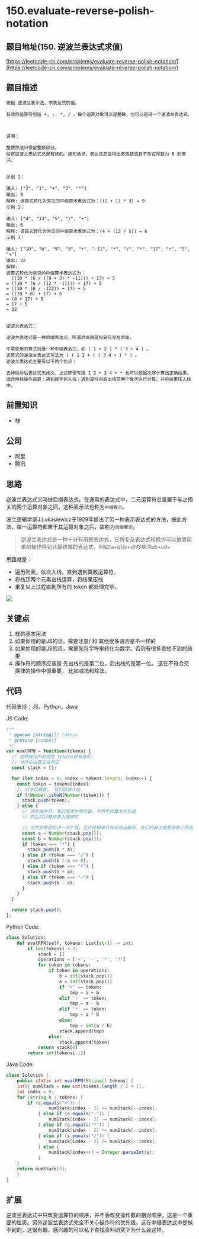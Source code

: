 # 150.evaluate-reverse-polish-notation

## 题目地址\(150. 逆波兰表达式求值\)

[https://leetcode-cn.com/problems/evaluate-reverse-polish-notation/](https://leetcode-cn.com/problems/evaluate-reverse-polish-notation/)

## 题目描述

```text
根据 逆波兰表示法，求表达式的值。

有效的运算符包括 +, -, *, / 。每个运算对象可以是整数，也可以是另一个逆波兰表达式。



说明：

整数除法只保留整数部分。
给定逆波兰表达式总是有效的。换句话说，表达式总会得出有效数值且不存在除数为 0 的情况。


示例 1：

输入: ["2", "1", "+", "3", "*"]
输出: 9
解释: 该算式转化为常见的中缀算术表达式为：((2 + 1) * 3) = 9
示例 2：

输入: ["4", "13", "5", "/", "+"]
输出: 6
解释: 该算式转化为常见的中缀算术表达式为：(4 + (13 / 5)) = 6
示例 3：

输入: ["10", "6", "9", "3", "+", "-11", "*", "/", "*", "17", "+", "5", "+"]
输出: 22
解释: 
该算式转化为常见的中缀算术表达式为：
  ((10 * (6 / ((9 + 3) * -11))) + 17) + 5
= ((10 * (6 / (12 * -11))) + 17) + 5
= ((10 * (6 / -132)) + 17) + 5
= ((10 * 0) + 17) + 5
= (0 + 17) + 5
= 17 + 5
= 22


逆波兰表达式：

逆波兰表达式是一种后缀表达式，所谓后缀就是指算符写在后面。

平常使用的算式则是一种中缀表达式，如 ( 1 + 2 ) * ( 3 + 4 ) 。
该算式的逆波兰表达式写法为 ( ( 1 2 + ) ( 3 4 + ) * ) 。
逆波兰表达式主要有以下两个优点：

去掉括号后表达式无歧义，上式即便写成 1 2 + 3 4 + * 也可以依据次序计算出正确结果。
适合用栈操作运算：遇到数字则入栈；遇到算符则取出栈顶两个数字进行计算，并将结果压入栈中。
```

## 前置知识

* 栈

## 公司

* 阿里
* 腾讯

## 思路

逆波兰表达式又叫做后缀表达式。在通常的表达式中，二元运算符总是置于与之相关的两个运算对象之间，这种表示法也称为`中缀表示`。

波兰逻辑学家J.Lukasiewicz于1929年提出了另一种表示表达式的方法，按此方法，每一运算符都置于其运算对象之后，故称为`后缀表示`。

> 逆波兰表达式是一种十分有用的表达式，它将复杂表达式转换为可以依靠简单的操作得到计算结果的表达式。例如\(a+b\)_\(c+d\)转换为ab+cd+_

思路就是：

* 遍历列表，依次入栈，直到遇到算数运算符。
* 将栈顶两个元素出栈运算，将结果压栈
* 重复以上过程直到所有的 token 都处理完毕。

![](https://tva1.sinaimg.cn/large/0081Kckwly1gkeeips7ogj30a40gv3z7.jpg)

## 关键点

1. 栈的基本用法
2. 如果你用的是JS的话，需要注意/ 和 其他很多语言是不一样的
3. 如果你用的是JS的话，需要先将字符串转化为数字。否则有很多意想不到的结果
4. 操作符的顺序应该是 先出栈的是第二位，后出栈的是第一位。 这在不符合交换律的操作中很重要， 比如减法和除法。

## 代码

代码支持：JS，Python，Java

JS Code:

```javascript
/**
 * @param {string[]} tokens
 * @return {number}
 */
var evalRPN = function(tokens) {
  // 这种算法的前提是 tokens是有效的，
  // 当然这由算法来保证
  const stack = [];

  for (let index = 0; index < tokens.length; index++) {
    const token = tokens[index];
    // 对于运算数， 我们直接入栈
    if (!Number.isNaN(Number(token))) {
      stack.push(token);
    } else {
      // 遇到操作符，我们直接大胆运算，不用考虑算术优先级
      // 然后将运算结果入栈即可

      // 当然如果题目进一步扩展，允许使用单目等其他运算符，我们的算法需要做微小的调整
      const a = Number(stack.pop());
      const b = Number(stack.pop());
      if (token === "*") {
        stack.push(b * a);
      } else if (token === "/") {
        stack.push(b / a >> 0);
      } else if (token === "+") {
        stack.push(b + a);
      } else if (token === "-") {
        stack.push(b - a);
      }
    }
  }

  return stack.pop();
};
```

Python Code:

```python
class Solution:
    def evalRPN(self, tokens: List[str]) -> int:
        if len(tokens) > 2:
            stack = []
            operations = ['+', '-', '*', '/']
            for token in tokens:
                if token in operations:
                    b = int(stack.pop())
                    a = int(stack.pop())
                    if '+' == token:
                        tmp = a + b
                    elif '-' == token:
                        tmp = a - b
                    elif '*' == token:
                        tmp = a * b
                    else:
                        tmp = int(a / b)
                    stack.append(tmp)
                else:
                    stack.append(token)
            return stack[0]
        return int(tokens[-1])
```

Java Code:

```java
class Solution {
    public static int evalRPN(String[] tokens) {
    int[] numStack = new int[tokens.length / 2 + 1];
    int index = 0;
    for (String s : tokens) {
        if (s.equals("+")) {
                numStack[index - 2] += numStack[--index];
            } else if (s.equals("-")) {
                numStack[index - 2] -= numStack[--index];
            } else if (s.equals("*")) {
                numStack[index - 2] *= numStack[--index];
            } else if (s.equals("/")) {
                numStack[index - 2] /= numStack[--index];
            } else {
                numStack[index++] = Integer.parseInt(s);
            }
    }
    return numStack[0];
    }
}
```

## 扩展

逆波兰表达式中只改变运算符的顺序，并不会改变操作数的相对顺序，这是一个重要的性质。另外逆波兰表达式完全不关心操作符的优先级，这在中缀表达式中是做不到的，这很有趣，感兴趣的可以私下查找资料研究下为什么会这样。

